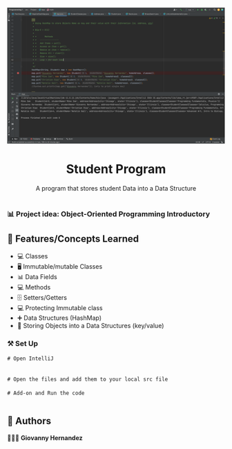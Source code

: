 <p align="center">
    <img width="900" src="./Project/images/ScreenShot.png">
</p>

<h1 align="center">Student Program</h1>

<div align="center">
A program that stores student Data into a Data Structure </br></br>
</div>

### 📊 Project idea: Object-Oriented Programming Introductory

## 🌟 Features/Concepts Learned

- 💻 Classes
- 🖥 Immutable/mutable Classes
- 📊 Data Fields
- 💻 Methods
- 🗄 Setters/Getters
- 💻 Protecting Immutable class
- ➕ Data Structures (HashMap)
- 🔀 Storing Objects into a Data Structures (key/value)

### ⚒️ Set Up

```
# Open IntelliJ


# Open the files and add them to your local src file

# Add-on and Run the code


```

## 📌 Authors

🧑🏽‍💻 **Giovanny Hernandez** 



